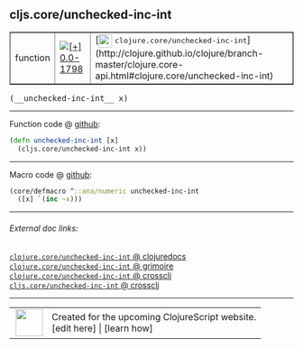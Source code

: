 ## cljs.core/unchecked-inc-int



 <table border="1">
<tr>
<td>function</td>
<td><a href="https://github.com/cljsinfo/cljs-api-docs/tree/0.0-1798"><img valign="middle" alt="[+] 0.0-1798" title="Added in 0.0-1798" src="https://img.shields.io/badge/+-0.0--1798-lightgrey.svg"></a> </td>
<td>
[<img height="24px" valign="middle" src="http://i.imgur.com/1GjPKvB.png"> <samp>clojure.core/unchecked-inc-int</samp>](http://clojure.github.io/clojure/branch-master/clojure.core-api.html#clojure.core/unchecked-inc-int)
</td>
</tr>
</table>


 <samp>
(__unchecked-inc-int__ x)<br>
</samp>

---







Function code @ [github](https://github.com/clojure/clojurescript/blob/r1.7.28/src/main/cljs/cljs/core.cljs#L2386-L2387):

```clj
(defn unchecked-inc-int [x]
  (cljs.core/unchecked-inc-int x))
```

<!--
Repo - tag - source tree - lines:

 <pre>
clojurescript @ r1.7.28
└── src
    └── main
        └── cljs
            └── cljs
                └── <ins>[core.cljs:2386-2387](https://github.com/clojure/clojurescript/blob/r1.7.28/src/main/cljs/cljs/core.cljs#L2386-L2387)</ins>
</pre>

-->

---

Macro code @ [github](https://github.com/clojure/clojurescript/blob/r1.7.28/src/main/clojure/cljs/core.cljc#L933-L934):

```clj
(core/defmacro ^::ana/numeric unchecked-inc-int
  ([x] `(inc ~x)))
```

<!--
Repo - tag - source tree - lines:

 <pre>
clojurescript @ r1.7.28
└── src
    └── main
        └── clojure
            └── cljs
                └── <ins>[core.cljc:933-934](https://github.com/clojure/clojurescript/blob/r1.7.28/src/main/clojure/cljs/core.cljc#L933-L934)</ins>
</pre>
-->

---


###### External doc links:

[`clojure.core/unchecked-inc-int` @ clojuredocs](http://clojuredocs.org/clojure.core/unchecked-inc-int)<br>
[`clojure.core/unchecked-inc-int` @ grimoire](http://conj.io/store/v1/org.clojure/clojure/1.7.0-beta3/clj/clojure.core/unchecked-inc-int/)<br>
[`clojure.core/unchecked-inc-int` @ crossclj](http://crossclj.info/fun/clojure.core/unchecked-inc-int.html)<br>
[`cljs.core/unchecked-inc-int` @ crossclj](http://crossclj.info/fun/cljs.core.cljs/unchecked-inc-int.html)<br>

---

 <table>
<tr><td>
<img valign="middle" align="right" width="48px" src="http://i.imgur.com/Hi20huC.png">
</td><td>
Created for the upcoming ClojureScript website.<br>
[edit here] | [learn how]
</td></tr></table>

[edit here]:https://github.com/cljsinfo/cljs-api-docs/blob/master/cljsdoc/cljs.core_unchecked-inc-int.cljsdoc
[learn how]:https://github.com/cljsinfo/cljs-api-docs/wiki/cljsdoc-files

<!--

This information was too distracting to show to readers, but I'll leave it
commented here since it is helpful to:

- pretty-print the data used to generate this document
- and show how to retrieve that data



The API data for this symbol:

```clj
{:ns "cljs.core",
 :name "unchecked-inc-int",
 :signature ["[x]"],
 :history [["+" "0.0-1798"]],
 :type "function",
 :full-name-encode "cljs.core_unchecked-inc-int",
 :source {:code "(defn unchecked-inc-int [x]\n  (cljs.core/unchecked-inc-int x))",
          :title "Function code",
          :repo "clojurescript",
          :tag "r1.7.28",
          :filename "src/main/cljs/cljs/core.cljs",
          :lines [2386 2387]},
 :extra-sources [{:code "(core/defmacro ^::ana/numeric unchecked-inc-int\n  ([x] `(inc ~x)))",
                  :title "Macro code",
                  :repo "clojurescript",
                  :tag "r1.7.28",
                  :filename "src/main/clojure/cljs/core.cljc",
                  :lines [933 934]}],
 :full-name "cljs.core/unchecked-inc-int",
 :clj-symbol "clojure.core/unchecked-inc-int"}

```

Retrieve the API data for this symbol:

```clj
;; from Clojure REPL
(require '[clojure.edn :as edn])
(-> (slurp "https://raw.githubusercontent.com/cljsinfo/cljs-api-docs/catalog/cljs-api.edn")
    (edn/read-string)
    (get-in [:symbols "cljs.core/unchecked-inc-int"]))
```

-->
